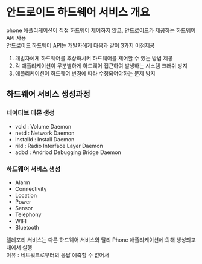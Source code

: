 # 안드로이드 하드웨어 서비스 개요
phone 애플리케이션이 직접 하드웨어 제어하지 않고, 안드로이드가 제공하는 하드웨어 API 사용  
안드로이드 하드웨어 API는 개발자에게 다음과 같이 3가지 이점제공
1. 개발자에게 하드웨어를 추상화시켜 하드웨어를 제어할 수 있는 방법 제공
2. 각 애플리케이션이 무분별하게 하드웨어 접근하여 발생하는 시스템 크래쉬 방지 
3. 애플리케이션이 하드웨어 변경에 따라 수정되어야하는 문제 방지

## 하드웨어 서비스 생성과정
### 네이티브 데몬 생성
- vold : Volume Daemon
- netd : Network Daemon
- installd : Install Daemon
- rild : Radio Interface Layer Daemon
- adbd : Andriod Debugging Bridge Daemon
### 하드웨어 서비스 생성
- Alarm
- Connectivity
- Location
- Power
- Sensor
- Telephony
- WIFI
- Bluetooth

텔레포티 서비스는 다른 하드웨어 서비스와 달리 Phone 애플리케이션에 의해 생성되고 내에서 실행  
이유 : 네트워크로부터의 응답 예측할 수 없어서   


 
